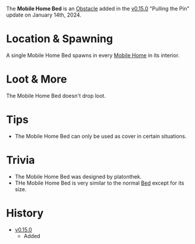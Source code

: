 The **Mobile Home Bed** is an [Obstacle](/obstacles) added in the [v0.15.0](https://github.com/HasangerGames/suroi/releases/tag/v0.15.0) "Pulling the Pin" update on January 14th, 2024.

# Location & Spawning

A single Mobile Home Bed spawns in every [Mobile Home](/buildings/mobile_home) in its interior.

# Loot & More

The Mobile Home Bed doesn't drop loot.

# Tips

- The Mobile Home Bed can only be used as cover in certain situations.

# Trivia

- The Mobile Home Bed was designed by platonthek.
- THe Mobile Home Bed is very similar to the normal [Bed](/obstacles/bed) except for its size.

# History

- [v0.15.0](https://github.com/HasangerGames/suroi/releases/tag/v0.15.0)
  - Added